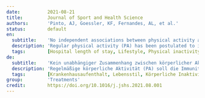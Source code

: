 ```yaml
---
date:          2021-08-21
title:         Journal of Sport and Health Science
authors:       'Pinto, AJ, Goessler, KF, Fernandes, AL, et al.'
status:        default
en:
  subtitle:    'No independent associations between physical activity and clinical outcomes among hospitalized patients with moderate to severe COVID-19'
  description: 'Regular physical activity (PA) has been postulated to improve, or at least maintain, immunity across the life span. However, the link between physical (in)activity and coronavirus disease 2019 (COVID-19) remains to be established. This small-scale prospective cohort study is nested within a randomized controlled trial aimed to investigate the possible associations between PA levels and clinical outcomes among hospitalized patients with moderate to severe COVID-19. Hospitalized patients with COVID-19 (mean age: 54.9 years) were recruited from the Clinical Hospital of the School of Medicine of the University of Sao Paulo (a quaternary referral teaching hospital) and from Ibirapuera Field Hospital, both located in Sao Paulo, Brazil. PA level was assessed using the Baecke Questionnaire of Habitual Physical Activity. The primary outcome was hospital length of stay. The secondary outcomes were mortality, admission to the intensive care unit (ICU), and mechanical ventilation requirement. The median hospital length of stay was 7.0 ± 4.0 days; 3.3% of patients died, 13.8% were admitted to the ICU, and 8.6% required mechanical ventilation. Adjusted linear regression models showed that PA indices were not associated with hospital length of stay (work index: β = -0.57, sport index: β = 0.43, leisure-time index: β = 1.18, and total activity index: β = 0.20. None of the PA indices were associated with mortality, admission to the ICU, or mechanical ventilation requirement. Among hospitalized patients with COVID-19, PA did not independently associate with hospital length of stay or any other clinically relevant outcomes. These findings should be interpreted as meaning that, among already hospitalized patients with more severe forms of COVID-19, being active is a potential protective factor likely outweighed by a cluster of comorbidities (e.g., type 2 diabetes, hypertension, weight excess) and older age, suggesting that the benefit of PA against the worsening of COVID-19 may vary across stages of the disease.'
  tags:        [Hospital length of stay, Lifestyle, Physical inactivity, Prognosis]
de:
  subtitle:    'Kein unabhängiger Zusammenhang zwischen körperlicher Aktivität und klinischen Ergebnissen bei hospitalisierten Patienten mit mittelschwerer bis schwerer COVID-19'
  description: 'Regelmäßige körperliche Aktivität (PA) soll die Immunität über die gesamte Lebensspanne verbessern oder zumindest aufrechterhalten. Der Zusammenhang zwischen körperlicher (Un-)Aktivität und der Coronavirus-Erkrankung 2019 (COVID-19) ist jedoch noch nicht geklärt. Diese kleine, prospektive Kohortenstudie ist in eine randomisierte, kontrollierte Studie eingebettet, die darauf abzielt, die möglichen Zusammenhänge zwischen dem Grad der körperlichen Aktivität und den klinischen Ergebnissen bei hospitalisierten Patienten mit mittelschwerer bis schwerer COVID-19 zu untersuchen. Krankenhauspatienten mit COVID-19 (Durchschnittsalter: 54,9 Jahre) wurden aus dem Klinischen Krankenhaus der Medizinischen Fakultät der Universität von Sao Paulo (einem quartären Lehrkrankenhaus) und aus dem Ibirapuera Field Hospital, beide in Sao Paulo, Brasilien, rekrutiert. Der Grad der körperlichen Aktivität wurde anhand des Baecke-Fragebogens zur gewohnheitsmäßigen körperlichen Aktivität ermittelt. Der primäre Endpunkt war die Dauer des Krankenhausaufenthalts. Die sekundären Ergebnisse waren die Sterblichkeit, die Aufnahme auf die Intensivstation und die Notwendigkeit einer mechanischen Beatmung. Die mediane Aufenthaltsdauer im Krankenhaus betrug 7,0 ± 4,0 Tage; 3,3 % der Patienten starben, 13,8 % wurden auf die Intensivstation eingewiesen und 8,6 % mussten mechanisch beatmet werden. Angepasste lineare Regressionsmodelle zeigten, dass die PA-Indizes nicht mit der Dauer des Krankenhausaufenthalts assoziiert waren (Arbeitsindex: β = -0,57, Sportindex: β = 0,43, Freizeit-Index: β = 1,18, und Gesamtaktivitätsindex: β = 0.20. Keiner der PA-Indizes war mit der Sterblichkeit, der Aufnahme auf die Intensivstation oder der Notwendigkeit einer mechanischen Beatmung verbunden. Bei hospitalisierten Patienten mit COVID-19 war PA nicht unabhängig mit der Dauer des Krankenhausaufenthalts oder anderen klinisch relevanten Ergebnissen assoziiert. Diese Ergebnisse sollten dahingehend interpretiert werden, dass bei bereits hospitalisierten Patienten mit schwereren Formen von COVID-19 Aktivität ein potenzieller Schutzfaktor ist, der wahrscheinlich durch eine Reihe von Begleiterkrankungen (z. B. Typ-2-Diabetes, Bluthochdruck, Übergewicht) und ein höheres Alter aufgewogen wird, was darauf hindeutet, dass der Nutzen von PA gegen die Verschlimmerung von COVID-19 in den verschiedenen Stadien der Krankheit variieren kann.' 
  tags:        [Krankenhausaufenthalt, Lebensstil, Körperliche Inaktivität, Prognose]
group:         'Treatments'
credit:        https://doi.org/10.1016/j.jshs.2021.08.001
---
```

